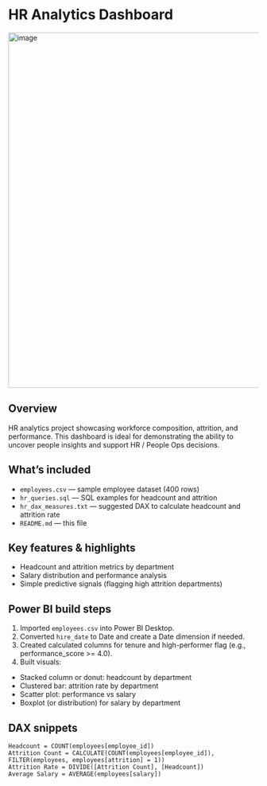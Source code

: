 # HR Analytics Dashboard
<img width="1277" height="714" alt="image" src="https://github.com/user-attachments/assets/195587c9-e175-41f5-9a55-51b32d989e18" />




## Overview


HR analytics project showcasing workforce composition, attrition, and performance. This dashboard is ideal for demonstrating the ability to uncover people insights and support HR / People Ops decisions.


## What’s included


- `employees.csv` — sample employee dataset (400 rows)
- `hr_queries.sql` — SQL examples for headcount and attrition
- `hr_dax_measures.txt` — suggested DAX to calculate headcount and attrition rate
- `README.md` — this file


## Key features & highlights


- Headcount and attrition metrics by department
- Salary distribution and performance analysis
- Simple predictive signals (flagging high attrition departments)


## Power BI build steps


1. Imported `employees.csv` into Power BI Desktop.
2. Converted `hire_date` to Date and create a Date dimension if needed.
3. Created calculated columns for tenure and high-performer flag (e.g., performance_score >= 4.0).
4. Built visuals:
- Stacked column or donut: headcount by department
- Clustered bar: attrition rate by department
- Scatter plot: performance vs salary
- Boxplot (or distribution) for salary by department


## DAX snippets


```dax
Headcount = COUNT(employees[employee_id])
Attrition Count = CALCULATE(COUNT(employees[employee_id]), FILTER(employees, employees[attrition] = 1))
Attrition Rate = DIVIDE([Attrition Count], [Headcount])
Average Salary = AVERAGE(employees[salary])

